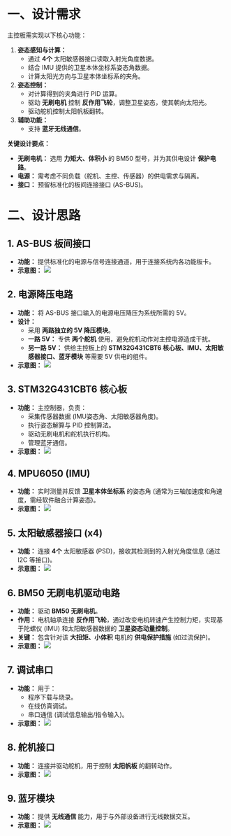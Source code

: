 # 一、设计需求

主控板需实现以下核心功能：
1.  **姿态感知与计算：**
    *   通过 **4个** 太阳敏感器接口读取入射光角度数据。
    *   结合 IMU 提供的卫星本体坐标系姿态角数据。
    *   计算太阳光方向与卫星本体坐标系的夹角。
2.  **姿态控制：**
    *   对计算得到的夹角进行 PID 运算。
    *   驱动 **无刷电机** 控制 **反作用飞轮**，调整卫星姿态，使其朝向太阳光。
    *   驱动舵机控制太阳帆板翻转。
3.  **辅助功能：**
    *   支持 **蓝牙无线通信**。

**关键设计要点：**
*   **无刷电机：** 选用 **力矩大、体积小** 的 BM50 型号，并为其供电设计 **保护电路**。
*   **电源：** 需考虑不同负载（舵机、主控、传感器）的供电需求与隔离。
*   **接口：** 预留标准化的板间连接接口 (AS-BUS)。

# 二、设计思路

## 1. AS-BUS 板间接口
*   **功能：** 提供标准化的电源与信号连接通道，用于连接系统内各功能板卡。
*   **示意图：** ![](./主控板电路图/AS-BUS板间接口.jpg)

## 2. 电源降压电路
*   **功能：** 将 AS-BUS 接口输入的电源电压降压为系统所需的 5V。
*   **设计：**
    *   采用 **两路独立的 5V 降压模块**。
    *   **一路 5V：** 专供 **两个舵机** 使用，避免舵机动作对主控电源造成干扰。
    *   **另一路 5V：** 供给主控板上的 **STM32G431CBT6 核心板、IMU、太阳敏感器接口、蓝牙模块** 等需要 5V 供电的组件。
*   **示意图：** ![](./主控板电路图/电源降压.jpg)

## 3. STM32G431CBT6 核心板
*   **功能：** 主控制器，负责：
    *   采集传感器数据 (IMU姿态角、太阳敏感器角度)。
    *   执行姿态解算与 PID 控制算法。
    *   驱动无刷电机和舵机执行机构。
    *   管理蓝牙通信。
*   **示意图：** ![](./主控板电路图/主控板.jpg)

## 4. MPU6050 (IMU)
*   **功能：** 实时测量并反馈 **卫星本体坐标系** 的姿态角 (通常为三轴加速度和角速度，需经软件融合计算姿态)。
*   **示意图：** ![](./主控板电路图/MPU6050.jpg)

## 5. 太阳敏感器接口 (x4)
*   **功能：** 连接 **4个** 太阳敏感器 (PSD)，接收其检测到的入射光角度信息 (通过 I2C 等接口)。
*   **示意图：** ![](./主控板电路图/PSD.jpg)

## 6. BM50 无刷电机驱动电路
*   **功能：** 驱动 **BM50 无刷电机**。
*   **作用：** 电机轴承连接 **反作用飞轮**，通过改变电机转速产生控制力矩，实现基于陀螺仪 (IMU) 和太阳敏感器数据的 **卫星姿态动量控制**。
*   **关键：** 包含针对该 **大扭矩、小体积** 电机的 **供电保护措施** (如过流保护)。
*   **示意图：** ![](./主控板电路图/BM50无刷电机接口.jpg)

## 7. 调试串口
*   **功能：** 用于：
    *   程序下载与烧录。
    *   在线仿真调试。
    *   串口通信 (调试信息输出/指令输入)。
*   **示意图：** ![](./主控板电路图/调试及串口.jpg)

## 8. 舵机接口
*   **功能：** 连接并驱动舵机，用于控制 **太阳帆板** 的翻转动作。
*   **示意图：** ![](./主控板电路图/舵机.jpg)

## 9. 蓝牙模块
*   **功能：** 提供 **无线通信** 能力，用于与外部设备进行无线数据交互。
*   **示意图：** ![](./主控板电路图/蓝牙.jpg)
